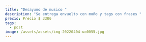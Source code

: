 ```yaml
---
title: "Desayuno de musico "
description: "Se entrega envuelto con moño y tags con frases "
precio: Precio $ 3300
tags:
  - post
image: /assets/assets/img-20220404-wa0055.jpg
---
```

